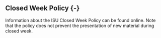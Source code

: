 ## Closed Week Policy {-}

Information about the ISU Closed Week Policy can be found online. Note that the policy does not prevent the presentation of new material during closed week.
